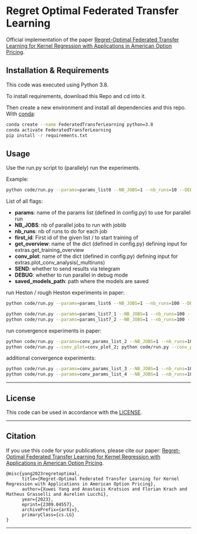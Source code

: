 # Regret Optimal Federated Transfer Learning
Official implementation of the paper 
[Regret-Optimal Federated Transfer Learning for Kernel Regression with Applications in American Option Pricing](https://arxiv.org/abs/2309.04557).


## Installation & Requirements

This code was executed using Python 3.8.

To install requirements, download this Repo and cd into it.

Then create a new environment and install all dependencies and this repo.
With [conda](https://docs.conda.io/projects/conda/en/latest/user-guide/install/index.html):
 ```sh
conda create --name FederatedTransferLearning python=3.8
conda activate FederatedTransferLearning
pip install -r requirements.txt
 ```

## Usage

Use the run.py script to (parallely) run the experiments.

Example:
```sh
python code/run.py --params=params_list0 --NB_JOBS=1 --nb_runs=10 --DEBUG=1 --first_id=1 --get_overview=GTO_0
```

List of all flags:

- **params**: name of the params list (defined in config.py) to use for parallel run
- **NB_JOBS**: nb of parallel jobs to run with joblib
- **nb_runs**: nb of runs to do for each job
- **first_id**: First id of the given list / to start training of
- **get_overview**: name of the dict (defined in config.py) defining input for extras.get_training_overview
- **conv_plot**: name of the dict (defined in config.py) defining input for extras.plot_conv_analysis(_multiruns)
- **SEND**: whether to send results via telegram
- **DEBUG**: whether to run parallel in debug mode
- **saved_models_path**: path where the models are saved




run Heston / rough Heston experiments in paper:
```sh
python code/run.py --params=params_list6 --NB_JOBS=1 --nb_runs=100 --DEBUG=0 --first_id=1 --get_overview=GTO_6

python code/run.py --params=params_list7_1 --NB_JOBS=1 --nb_runs=100 --DEBUG=0 --first_id=1 --get_overview=GTO_7_1
python code/run.py --params=params_list7_2 --NB_JOBS=1 --nb_runs=100 --DEBUG=0 --first_id=1 --get_overview=GTO_7_2
```

run convergence experiments in paper:
```sh
python code/run.py --params=conv_params_list_2 --NB_JOBS=1 --nb_runs=10 --DEBUG=0 --first_id=1 --conv_plot=conv_plot_2
python code/run.py --conv_plot=conv_plot_2; python code/run.py --conv_plot=conv_plot_2_1; python code/run.py --conv_plot=conv_plot_2_2;  
```

additional convergence experiments:
```sh
python code/run.py --params=conv_params_list_3 --NB_JOBS=1 --nb_runs=10 --DEBUG=0 --first_id=1 --conv_plot=conv_plot_3
python code/run.py --params=conv_params_list_4 --NB_JOBS=1 --nb_runs=10 --DEBUG=0 --first_id=1 --conv_plot=conv_plot_4
```


---

## License

This code can be used in accordance with the [LICENSE](LICENSE).

---

## Citation

If you use this code for your publications, please cite our paper:
[Regret-Optimal Federated Transfer Learning for Kernel Regression with Applications in American Option Pricing](https://arxiv.org/abs/2309.04557).
```
@misc{yang2023regretoptimal,
      title={Regret-Optimal Federated Transfer Learning for Kernel Regression with Applications in American Option Pricing}, 
      author={Xuwei Yang and Anastasis Kratsios and Florian Krach and Matheus Grasselli and Aurelien Lucchi},
      year={2023},
      eprint={2309.04557},
      archivePrefix={arXiv},
      primaryClass={cs.LG}
}
```

---


